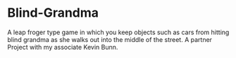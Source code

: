 # Blind-Grandma
A leap froger type game in which you keep objects such as cars from hitting blind grandma as she walks out into the middle of the street.  A partner Project with my associate Kevin Bunn.
